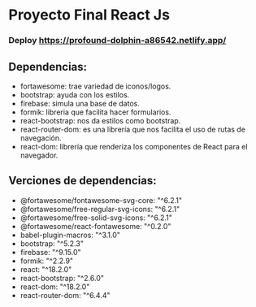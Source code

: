 # Proyecto Final React Js

### Deploy https://profound-dolphin-a86542.netlify.app/

## Dependencias:
- fortawesome: trae variedad de iconos/logos.
- bootstrap: ayuda con los estilos.
- firebase: simula una base de datos.
- formik: libreria que facilita hacer formularios.
- react-bootstrap: nos da estilos como bootstrap.
- react-router-dom: es una librería que nos facilita el uso de rutas de navegación.
- react-dom: librería que renderiza los componentes de React para el navegador.

## Verciones de dependencias:

- @fortawesome/fontawesome-svg-core: "^6.2.1"
- @fortawesome/free-regular-svg-icons: "^6.2.1"
- @fortawesome/free-solid-svg-icons: "^6.2.1"
- @fortawesome/react-fontawesome: "^0.2.0"
- babel-plugin-macros: "^3.1.0"
- bootstrap: "^5.2.3"
- firebase: "^9.15.0"
- formik: "^2.2.9"
- react: "^18.2.0"
- react-bootstrap: "^2.6.0"
- react-dom: "^18.2.0"
- react-router-dom: "^6.4.4"
